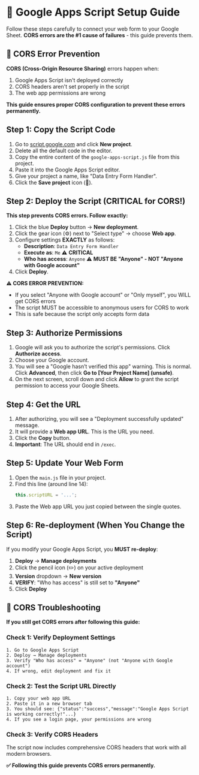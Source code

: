 # 🚀 Google Apps Script Setup Guide

Follow these steps carefully to connect your web form to your Google Sheet. **CORS errors are the #1 cause of failures** - this guide prevents them.

## 🚨 CORS Error Prevention

**CORS (Cross-Origin Resource Sharing)** errors happen when:
1. Google Apps Script isn't deployed correctly
2. CORS headers aren't set properly in the script
3. The web app permissions are wrong

**This guide ensures proper CORS configuration to prevent these errors permanently.**

## Step 1: Copy the Script Code

1.  Go to [script.google.com](https://script.google.com/) and click **New project**.
2.  Delete all the default code in the editor.
3.  Copy the entire content of the `google-apps-script.js` file from this project.
4.  Paste it into the Google Apps Script editor.
5.  Give your project a name, like "Data Entry Form Handler".
6.  Click the **Save project** icon (💾).

## Step 2: Deploy the Script (CRITICAL for CORS!)

**This step prevents CORS errors. Follow exactly:**

1.  Click the blue **Deploy** button → **New deployment**.
2.  Click the gear icon (⚙️) next to "Select type" → choose **Web app**.
3.  Configure settings **EXACTLY** as follows:
    *   **Description**: `Data Entry Form Handler`
    *   **Execute as**: `Me` ⚠️ **CRITICAL**
    *   **Who has access**: `Anyone` ⚠️ **MUST BE "Anyone" - NOT "Anyone with Google account"**
4.  Click **Deploy**.

**⚠️ CORS ERROR PREVENTION:**
- If you select "Anyone with Google account" or "Only myself", you WILL get CORS errors
- The script MUST be accessible to anonymous users for CORS to work
- This is safe because the script only accepts form data

## Step 3: Authorize Permissions

1.  Google will ask you to authorize the script's permissions. Click **Authorize access**.
2.  Choose your Google account.
3.  You will see a "Google hasn’t verified this app" warning. This is normal. Click **Advanced**, then click **Go to [Your Project Name] (unsafe)**.
4.  On the next screen, scroll down and click **Allow** to grant the script permission to access your Google Sheets.

## Step 4: Get the URL

1.  After authorizing, you will see a "Deployment successfully updated" message.
2.  It will provide a **Web app URL**. This is the URL you need.
3.  Click the **Copy** button.
4.  **Important**: The URL should end in `/exec`.

## Step 5: Update Your Web Form

1.  Open the `main.js` file in your project.
2.  Find this line (around line 14):
    ```javascript
    this.scriptURL = '...';
    ```
3.  Paste the Web app URL you just copied between the single quotes.

## Step 6: Re-deployment (When You Change the Script)

If you modify your Google Apps Script, you **MUST re-deploy**:

1.  **Deploy** → **Manage deployments**
2.  Click the pencil icon (✏️) on your active deployment
3.  **Version** dropdown → **New version**
4.  **VERIFY**: "Who has access" is still set to **"Anyone"**
5.  Click **Deploy**

## 🔧 CORS Troubleshooting

**If you still get CORS errors after following this guide:**

### Check 1: Verify Deployment Settings
```
1. Go to Google Apps Script
2. Deploy → Manage deployments  
3. Verify "Who has access" = "Anyone" (not "Anyone with Google account")
4. If wrong, edit deployment and fix it
```

### Check 2: Test the Script URL Directly
```
1. Copy your web app URL
2. Paste it in a new browser tab
3. You should see: {"status":"success","message":"Google Apps Script is working correctly!"...}
4. If you see a login page, your permissions are wrong
```

### Check 3: Verify CORS Headers
The script now includes comprehensive CORS headers that work with all modern browsers.

**✅ Following this guide prevents CORS errors permanently.**
